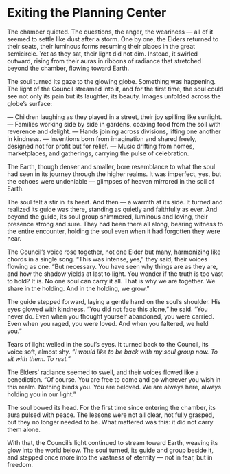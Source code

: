 
# Exiting the Planning Center

The chamber quieted. The questions, the anger, the weariness — all of it seemed to settle like dust after a storm. One by one, the Elders returned to their seats, their luminous forms resuming their places in the great semicircle. Yet as they sat, their light did not dim. Instead, it swirled outward, rising from their auras in ribbons of radiance that stretched beyond the chamber, flowing toward Earth.

The soul turned its gaze to the glowing globe. Something was happening. The light of the Council streamed into it, and for the first time, the soul could see not only its pain but its laughter, its beauty. Images unfolded across the globe’s surface:

— Children laughing as they played in a street, their joy spilling like sunlight.
— Families working side by side in gardens, coaxing food from the soil with reverence and delight.
— Hands joining across divisions, lifting one another in kindness.
— Inventions born from imagination and shared freely, designed not for profit but for relief.
— Music drifting from homes, marketplaces, and gatherings, carrying the pulse of celebration.

The Earth, though denser and smaller, bore resemblance to what the soul had seen in its journey through the higher realms. It was imperfect, yes, but the echoes were undeniable — glimpses of heaven mirrored in the soil of Earth.

The soul felt a stir in its heart. And then — a warmth at its side. It turned and realized its guide was there, standing as quietly and faithfully as ever. And beyond the guide, its soul group shimmered, luminous and loving, their presence strong and sure. They had been there all along, bearing witness to the entire encounter, holding the soul even when it had forgotten they were near.

The Council’s voice rose together, not one Elder but many, harmonizing like chords in a single song. “This was intense, yes,” they said, their voices flowing as one. “But necessary. You have seen why things are as they are, and how the shadow yields at last to light. You wonder if the truth is too vast to hold? It is. No one soul can carry it all. That is why we are together. We share in the holding. And in the holding, we grow.”

The guide stepped forward, laying a gentle hand on the soul’s shoulder. His eyes glowed with kindness. “You did not face this alone,” he said. “You never do. Even when you thought yourself abandoned, you were carried. Even when you raged, you were loved. And when you faltered, we held you.”

Tears of light welled in the soul’s eyes. It turned back to the Council, its voice soft, almost shy. *“I would like to be back with my soul group now. To sit with them. To rest.”*

The Elders’ radiance seemed to swell, and their voices flowed like a benediction. “Of course. You are free to come and go wherever you wish in this realm. Nothing binds you. You are beloved. We are always here, always holding you in our light.”

The soul bowed its head. For the first time since entering the chamber, its aura pulsed with peace. The lessons were not all clear, not fully grasped, but they no longer needed to be. What mattered was this: it did not carry them alone.

With that, the Council’s light continued to stream toward Earth, weaving its glow into the world below. The soul turned, its guide and group beside it, and stepped once more into the vastness of eternity — not in fear, but in freedom.

